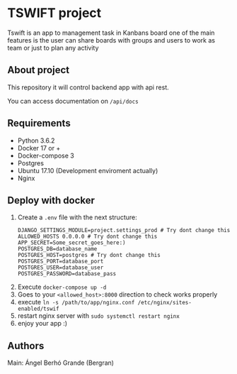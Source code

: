 # TSWIFT project

Tswift is an app to management task in Kanbans board
one of the main features is the user can share
boards with groups and users to work as team or just
to plan any activity

## About project

This repository it will control backend app
with api rest.

You can access documentation on `/api/docs`

## Requirements

* Python 3.6.2
* Docker 17 or +
* Docker-compose 3
* Postgres
* Ubuntu 17.10 (Development enviroment actually)
* Nginx

## Deploy with docker

1. Create a `.env` file with the next structure:
    ```
    DJANGO_SETTINGS_MODULE=project.settings_prod # Try dont change this
    ALLOWED_HOSTS 0.0.0.0 # Try dont change this
    APP_SECRET=Some_secret_goes_here:)
    POSTGRES_DB=database_name
    POSTGRES_HOST=postgres # Try dont change this
    POSTGRES_PORT=database_port
    POSTGRES_USER=database_user
    POSTGRES_PASSWORD=database_pass
    ```
2. Execute `docker-compose up -d`
3. Goes to your `<allowed_host>:8000` direction to check works properly
4. execute `ln -s /path/to/app/nginx.conf /etc/nginx/sites-enabled/tswif`
5. restart nginx server with `sudo systemctl restart nginx`
6. enjoy your app :)

## Authors

Main: Ángel Berhó Grande (Bergran)